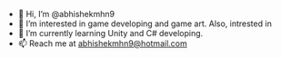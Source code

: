 - 👋 Hi, I’m @abhishekmhn9
- 👀 I’m interested in game developing and game art. Also, intrested in 
- 🌱 I’m currently learning Unity and C# developing. 
- 📫 Reach me at abhishekmhn9@hotmail.com

<!---
abhishekmhn9/abhishekmhn9 is a ✨ special ✨ repository because its `README.md` (this file) appears on your GitHub profile.
You can click the Preview link to take a look at your changes.
--->
